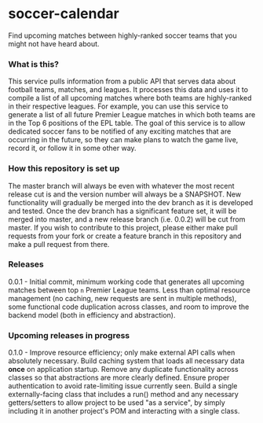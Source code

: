 # soccer-calendar
Find upcoming matches between highly-ranked soccer teams that you might not have heard about.

### What is this?
This service pulls information from a public API that serves data about football teams, matches, and leagues. It processes this data and uses it to compile a list of all upcoming matches where both teams are highly-ranked in their respective leagues. For example, you can use this service to generate a list of all future Premier League matches in which both teams are in the Top 6 positions of the EPL table. The goal of this service is to allow dedicated soccer fans to be notified of any exciting matches that are occurring in the future, so they can make plans to watch the game live, record it, or follow it in some other way.

### How this repository is set up
The master branch will always be even with whatever the most recent release cut is and the version number will always be a SNAPSHOT. New functionality will gradually be merged into the dev branch as it is developed and tested. Once the dev branch has a significant feature set, it will be merged into master, and a new release branch (i.e. 0.0.2) will be cut from master. If you wish to contribute to this project, please either make pull requests from your fork or create a feature branch in this repository and make a pull request from there.

### Releases

0.0.1 - Initial commit, minimum working code that generates all upcoming matches between top `n` Premier League teams. Less than optimal resource management (no caching, new requests are sent in multiple methods), some functional code duplication across classes, and room to improve the backend model (both in efficiency and abstraction).

### Upcoming releases in progress
0.1.0 - Improve resource efficiency; only make external API calls when absolutely necessary. Build caching system that loads all necessary data **once** on application startup. Remove any duplicate functionality across classes so that abstractions are more clearly defined. Ensure proper authentication to avoid rate-limiting issue currently seen. Build a single externally-facing class that includes a run() method and any necessary getters/setters to allow project to be used "as a service", by simply including it in another project's POM and interacting with a single class.
